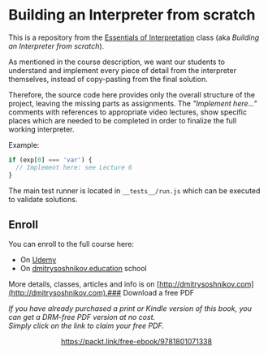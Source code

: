 # Building an Interpreter from scratch

This is a repository from the [Essentials of Interpretation](http://dmitrysoshnikov.com/courses/essentials-of-interpretation/) class (aka _Building an Interpreter from scratch_).

As mentioned in the course description, we want our students to understand and implement every piece of detail from the interpreter themselves, instead of copy-pasting from the final solution.

Therefore, the source code here provides only the overall structure of the project, leaving the missing parts as assignments. The _"Implement here..."_ comments with references to appropriate video lectures, show specific places which are needed to be completed in order to finalize the full working interpreter.

Example:

```js
if (exp[0] === 'var') {
  // Implement here: see Lecture 6
}
```

The main test runner is located in `__tests__/run.js` which can be executed to validate solutions.

## Enroll

You can enroll to the full course here:

- On [Udemy](https://www.udemy.com/course/essentials-of-interpretation/?referralCode=E7D6C9ADFCA273A53950)
- On [dmitrysoshnikov.education](http://www.dmitrysoshnikov.education/p/essentials-of-interpretation) school

More details, classes, articles and info is on [http://dmitrysoshnikov.com](http://dmitrysoshnikov.com).### Download a free PDF

 <i>If you have already purchased a print or Kindle version of this book, you can get a DRM-free PDF version at no cost.<br>Simply click on the link to claim your free PDF.</i>
<p align="center"> <a href="https://packt.link/free-ebook/9781801071338">https://packt.link/free-ebook/9781801071338 </a> </p>